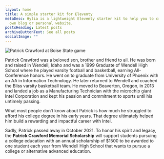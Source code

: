```yaml
---
layout: home
title: A simple starter kit for Eleventy
metaDesc: Hylia is a lightweight Eleventy starter kit to help you to create your
  own blog or personal website.
postsHeading: Latest posts
archiveButtonText: See all posts
socialImage: ""
---
```

![Patrick Crawford at Boise State game](/images/patricksmiling.webp)

Patrick Crawford was a beloved son, brother and friend to all. He was born and raised in Wendell, Idaho and was a 1999 Graduate of Wendell High School where he played varsity football and basketball, earning All-Conference honors. He went on to graduate from University of Phoenix with an AA in Information Technology. He later returned to Wendell and coached the Bliss varsity basketball team. He moved to Beaverton, Oregon, in 2013 and landed a job as a Manufacturing Technician with the microchip giant Intel Corporation and kept his passion and commitment to sports until his untimely passing. 

What most people don’t know about Patrick is how much he struggled to afford his college degree in his early years. That degree ultimately helped him build a rewarding and impactful career with Intel. 

Sadly, Patrick passed away in October 2021. To honor his spirit and legacy, the **Patrick Crawford Memorial Scholarship** will support students pursuing a college education with an annual scholarship of $1500 to be awarded to one student each year from Wendell High School that wants to pursue a college or alternative advanced education.